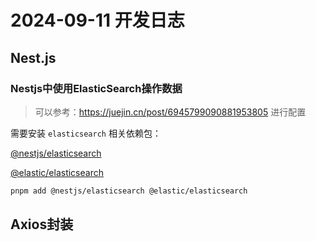 # 2024-09-11 开发日志

## Nest.js

### Nestjs中使用ElasticSearch操作数据

> 可以参考：<https://juejin.cn/post/6945799090881953805> 进行配置

需要安装 `elasticsearch` 相关依赖包：

[@nestjs/elasticsearch](https://github.com/nestjs/elasticsearch)

[@elastic/elasticsearch](https://www.elastic.co/guide/en/elasticsearch/client/javascript-api/current/getting-started-js.html)

```bash
pnpm add @nestjs/elasticsearch @elastic/elasticsearch
```

## Axios封装


